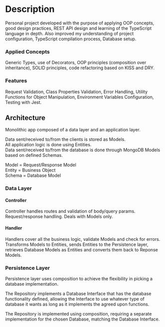 # Description
Personal project developed with the purpose of applying OOP concepts, good
design practices, REST API design and learning of the TypeScript language
in depth. Also improved my understanding of project configuration,
TypeScript compilation process, Database setup.

### Applied Concepts
Generic Types, use of Decorators, OOP principles (composition over inheritance),
SOLID principles, code refactoring based on KISS and DRY.

### Features
Request Validation, Class Properties Validation, Error Handling,
Utility Functions for Object Manipulation, Environment Variables Configuration,
Testing with Jest.

## Architecture
Monolithic app composed of a data layer and an application layer.

Data sent/received to/from the clients is stored as Models.<br />
All application logic is done using Entities.<br />
Data sent/received to/from the database is done through MongoDB Models
based on defined Schemas.<br />

Model = Request/Response Model<br />
Entity = Business Object<br />
Schema = Database Model<br />

### Data Layer
#### Controller
Controller handles routes and validation of body/query params. Request/response
handling. Deals with Models only.
#### Handler
Handlers cover all the business logic, validate Models and check for errors.<br />
Transforms Models to Entities, sends Entities to the Persistence layer,
retrieves Database Models as Entities and converts them back to Reponse Models.

### Persistence Layer
Persistence layer uses composition to achieve the flexibility in picking a
database implementation.

The Repository implements a Database Interface that has the database
functionality defined, allowing the Interface to use whatever type of database
it wants as long as it implements the agreed upon functions.

The Repository is implemented using composition, requiring a separate
implementation for the chosen Database, matching the Database Interface.
